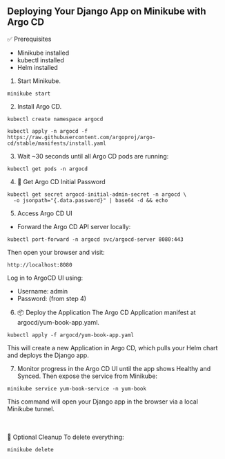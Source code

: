 ## Deploying Your Django App on Minikube with Argo CD

✅ Prerequisites
- Minikube installed
- kubectl installed
- Helm installed

1. Start Minikube. 
```
minikube start
```

2. Install Argo CD.
```
kubectl create namespace argocd

kubectl apply -n argocd -f https://raw.githubusercontent.com/argoproj/argo-cd/stable/manifests/install.yaml 
```
3.  Wait ~30 seconds until all Argo CD pods are running: <br>
```
kubectl get pods -n argocd
```

4.  🔐 Get Argo CD Initial Password
```
kubectl get secret argocd-initial-admin-secret -n argocd \
  -o jsonpath="{.data.password}" | base64 -d && echo
```

5. Access Argo CD UI
- Forward the Argo CD API server locally:
```
kubectl port-forward -n argocd svc/argocd-server 8080:443
```
Then open your browser and visit:
```
http://localhost:8080
```
Log in to ArgoCD UI using:

- Username: admin
- Password: (from step 4)

6. 📦 Deploy the Application
The Argo CD Application manifest at argocd/yum-book-app.yaml.
```
kubectl apply -f argocd/yum-book-app.yaml
```
This will create a new Application in Argo CD, which pulls your Helm chart and deploys the Django app.

7. Monitor progress in the Argo CD UI until the app shows Healthy and Synced. Then expose the service from Minikube:
```
minikube service yum-book-service -n yum-book
```
This command will open your Django app in the browser via a local Minikube tunnel. <br><br><br>


🧼 Optional Cleanup
To delete everything:
```
minikube delete
```